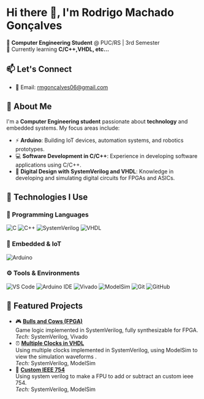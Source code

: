 # Hi there 👋, I'm Rodrigo Machado Gonçalves  

🚀 **Computer Engineering Student** @ PUC/RS | 3rd Semester  
🌱 Currently learning **C/C++,VHDL, etc...**  

## 📫 Let's Connect

- 💌 Email: rmgoncalves06@gmail.com





## 👋 About Me

I'm a **Computer Engineering student** passionate about **technology** and embedded systems. My focus areas include:

- ⚡ **Arduino**: Building IoT devices, automation systems, and robotics prototypes.  
- 💻 **Software Development in C/C++**: Experience in developing software applications using C/C++.
- 🔧 **Digital Design with SystemVerilog and VHDL**: Knowledge in developing and simulating digital circuits for FPGAs and ASICs.

## 🚀 Technologies I Use

### 🧠 Programming Languages  
![C](https://img.shields.io/badge/C-00599C?style=for-the-badge&logo=c&logoColor=white)
![C++](https://img.shields.io/badge/C++-00599C?style=for-the-badge&logo=cplusplus&logoColor=white)
![SystemVerilog](https://img.shields.io/badge/SystemVerilog-FF6F00?style=for-the-badge&logo=verilog&logoColor=white)
![VHDL](https://img.shields.io/badge/VHDL-9146FF?style=for-the-badge&logo=vhdl&logoColor=white)

### 📡 Embedded & IoT  
![Arduino](https://img.shields.io/badge/Arduino-00979D?style=for-the-badge&logo=arduino&logoColor=white)

### ⚙️ Tools & Environments  
![VS Code](https://img.shields.io/badge/VS_Code-007ACC?style=for-the-badge&logo=visualstudiocode&logoColor=white)
![Arduino IDE](https://img.shields.io/badge/Arduino_IDE-00979D?style=for-the-badge&logo=arduino&logoColor=white)
![Vivado](https://img.shields.io/badge/Xilinx_Vivado-F64B00?style=for-the-badge&logo=xilinx&logoColor=white)
![ModelSim](https://img.shields.io/badge/ModelSim-003366?style=for-the-badge&logo=intel&logoColor=white)
![Git](https://img.shields.io/badge/Git-F05032?style=for-the-badge&logo=git&logoColor=white)
![GitHub](https://img.shields.io/badge/GitHub-181717?style=for-the-badge&logo=github&logoColor=white)

## 📂 Featured Projects
- 🎮 [**Bulls and Cows (FPGA)**](https://github.com/gustavgallo/Bulls-Cows-SD)  
  Game logic implemented in SystemVerilog, fully synthesizable for FPGA.  
  _Tech:_ SystemVerilog, Vivado
- ⏰ [**Multiple Clocks in VHDL**](https://github.com/gustavgallo/MultipleClock-T3.git)  
   Using multiple clocks implemented in SystemVerilog, using ModelSim to view the simulation waveforms .  
  _Tech:_ SystemVerilog, ModelSim
- 🔢 [**Custom IEEE 754**](https://github.com/GncRodrigo/Aritimtica_de_Pontos_Flutuantes)  
   Using system verilog to make a FPU to add or subtract an custom ieee 754.  
  _Tech:_ SystemVerilog, ModelSim


